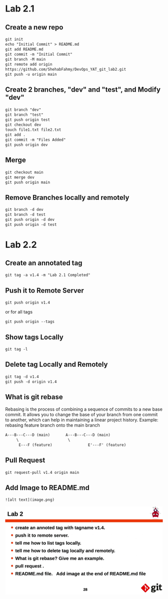 # Lab 2.1
## Create a new repo
```
git init
echo "Initial Commit" > README.md
git add README.md
git commit -m "Initial Commit"
git branch -M main
git remote add origin https://github.com/ShehabFahmy/DevOps_YAT_git_lab2.git
git push -u origin main
```

## Create 2 branches, "dev" and "test", and Modify "dev"
```
git branch "dev"
git branch "test"
git push origin test
git checkout dev
touch file1.txt file2.txt
git add .
git commit -m "Files Added"
git push origin dev
```

## Merge
```
git checkout main
git merge dev
git push origin main
```

## Remove Branches locally and remotely
```
git branch -d dev
git branch -d test
git push origin -d dev
git push origin -d test
```

# Lab 2.2
## Create an annotated tag
```
git tag -a v1.4 -m "Lab 2.1 Completed"
```
## Push it to Remote Server
```
git push origin v1.4
```
or for all tags
```
git push origin --tags
```
## Show tags Locally
```
git tag -l
```
## Delete tag Locally and Remotely
```
git tag -d v1.4
git push -d origin v1.4
```
## What is git rebase
Rebasing is the process of combining a sequence of commits to a new base commit. It allows you to change the base of your branch from one commit to another, which can help in maintaining a linear project history.
Example: rebasing feature branch onto the main branch
```
A---B---C---D (main)	   A---B---C---D (main)
     \			  	        \
      E---F (feature)		         E'---F' (feature)
```
## Pull Request
```
git request-pull v1.4 origin main
```
## Add Image to README.md
```
![alt text](image.png)
```
![Image](Screenshot.png)